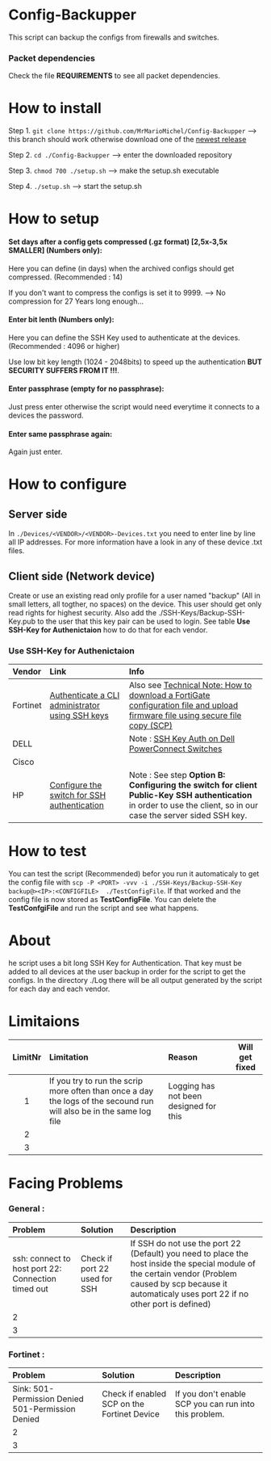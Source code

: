 # Config-Backupper
This script can backup the configs from firewalls and switches.


### Packet dependencies
Check the file **REQUIREMENTS** to see all packet dependencies.

# How to install 
Step 1. ``` git clone https://github.com/MrMarioMichel/Config-Backupper ```  --> this branch should work otherwise download one of  the [newest release](https://github.com/MrMarioMichel/Config-Backupper/releases)

Step 2. ```cd ./Config-Backupper``` --> enter the downloaded repository

Step 3. ```chmod 700 ./setup.sh``` --> make the setup.sh executable

Step 4. ```./setup.sh``` --> start the setup.sh

# How to setup

#### Set days after a config gets compressed (.gz format) [2,5x-3,5x SMALLER] (Numbers only):

Here you can define (in days) when the archived configs should get compressed. (Recommended : 14)

If you don't want to compress the configs is set it to 9999. --> No compression for 27 Years long enough...

#### Enter bit lenth (Numbers only):

Here you can define the SSH Key used to authenticate at the devices. (Recommended : 4096 or higher)

Use low bit key length (1024 - 2048bits) to speed up the authentication **BUT SECURITY SUFFERS FROM IT !!!**.

#### Enter passphrase (empty for no passphrase):

Just press enter otherwise the script would need everytime it connects to a devices the password.

#### Enter same passphrase again:

Again just enter.

# How to configure

## Server side

In ```./Devices/<VENDOR>/<VENDOR>-Devices.txt``` you need to enter line by line all IP addresses. For more information have a look in any of these device .txt files.

## Client side (Network device)

Create or use an existing read only profile for a user named "backup" (All in small letters, all togther, no spaces) on the device. This user should get only read rights for highest security. Also add the ./SSH-Keys/Backup-SSH-Key.pub to the user that this key pair can be used to login. See table **Use SSH-Key for Authenictaion** how to do that for each vendor.

### Use SSH-Key for Authenictaion
| Vendor        | Link           | Info  |
| :------------- |:-------------| :-----|
| Fortinet      |[Authenticate a CLI administrator using SSH keys](https://kb.fortinet.com/kb/documentLink.do?externalID=11985)| Also see [Technical Note: How to download a FortiGate configuration file and upload firmware file using secure file copy (SCP)](https://kb.fortinet.com/kb/documentLink.do?externalID=FD43754) |
| DELL       |       | Note : [SSH Key Auth on Dell PowerConnect Switches](https://eengstrom.github.io/musings/ssh-key-auth-powerconnect)  |
| Cisco      |       |   |
| HP         | [Configure the switch for SSH authentication](http://h22208.www2.hpe.com/eginfolib/networking/docs/switches/YA-YB/15-18/5998-8153_yayb_2530_asg/content/ch08s06.html#s_5Configuring_the_switch_for_SSH_authentication)   | Note : See step **Option B: Configuring the switch for client Public-Key SSH authentication** in order to use the client, so in our case the server sided SSH key. |

# How to test 

You can test the script (Recommended) befor you run it automaticaly to get the config file with ```scp -P <PORT> -vvv -i ./SSH-Keys/Backup-SSH-Key backup@><IP>:<CONFIGFILE>  ./TestConfigFile```. If that worked and the config file is now stored as **TestConfigFile**. You can delete the **TestConfgiFile** and run the script and see what happens.



# About 

he script uses a <YOU-CHOOSE-IT> bit long SSH Key for Authentication. That key must be added to all devices at the user backup in order for the script to get the configs. In the directory ./Log there will be all output generated by the script for each day and each vendor.
  
  # Limitaions
  | LimitNr        | Limitation           | Reason  | Will get fixed | 
| :-------------: |:------------- | :----- | :-----: |
| 1  |  If you try to run the scrip more often than once a day the logs of the secound run will also be in the same log file  | Logging has not been designed for this  |
| 2  |  |   |
| 3 |   |   |

# Facing Problems

### General :

| Problem     | Solution  |  Description | 
| :------------- |:------------- | :----- |
| ssh: connect to host <IP-ADDRESS> port 22: Connection timed out | Check if port 22 used for SSH  | If SSH do not use the port 22 (Default) you need to place the host inside the special module of the certain vendor (Problem caused by scp because it automaticaly uses port 22 if no other port is defined) |
| 2  |  |   |
| 3 |   |   |



### Fortinet :

| Problem     | Solution  |  Description | 
| :------------- |:------------- | :----- |
| Sink: 501-Permission Denied 501-Permission Denied | Check if enabled SCP on the Fortinet Device | If you don't enable SCP you can run into this problem. |
| 2  |  |   |
| 3 |   |   |

  

